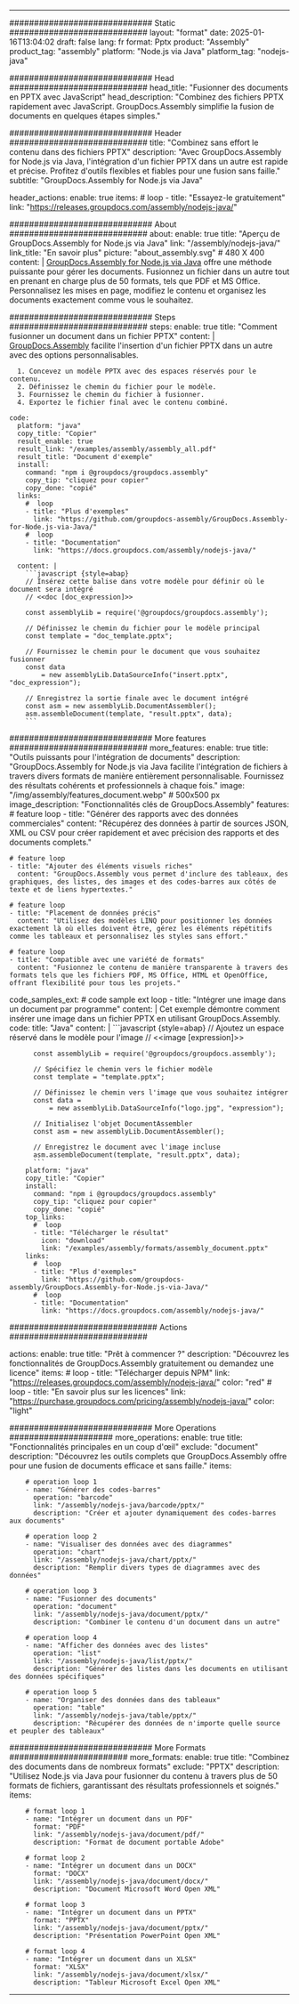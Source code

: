



---
############################# Static ############################
layout: "format"
date:  2025-01-16T13:04:02
draft: false
lang: fr
format: Pptx
product: "Assembly"
product_tag: "assembly"
platform: "Node.js via Java"
platform_tag: "nodejs-java"

############################# Head ############################
head_title: "Fusionner des documents en PPTX avec JavaScript"
head_description: "Combinez des fichiers PPTX rapidement avec JavaScript. GroupDocs.Assembly simplifie la fusion de documents en quelques étapes simples."

############################# Header ############################
title: "Combinez sans effort le contenu dans des fichiers PPTX" 
description: "Avec GroupDocs.Assembly for Node.js via Java, l'intégration d'un fichier PPTX dans un autre est rapide et précise. Profitez d'outils flexibles et fiables pour une fusion sans faille."
subtitle: "GroupDocs.Assembly for Node.js via Java" 

header_actions:
  enable: true
  items:
    #  loop
    - title: "Essayez-le gratuitement"
      link: "https://releases.groupdocs.com/assembly/nodejs-java/"
      
############################# About ############################
about:
    enable: true
    title: "Aperçu de GroupDocs.Assembly for Node.js via Java"
    link: "/assembly/nodejs-java/"
    link_title: "En savoir plus"
    picture: "about_assembly.svg" # 480 X 400
    content: |
       [GroupDocs.Assembly for Node.js via Java](/assembly/nodejs-java/) offre une méthode puissante pour gérer les documents. Fusionnez un fichier dans un autre tout en prenant en charge plus de 50 formats, tels que PDF et MS Office. Personnalisez les mises en page, modifiez le contenu et organisez les documents exactement comme vous le souhaitez.

############################# Steps ############################
steps:
    enable: true
    title: "Comment fusionner un document dans un fichier PPTX"
    content: |
      [GroupDocs.Assembly](/assembly/nodejs-java/) facilite l'insertion d'un fichier PPTX dans un autre avec des options personnalisables.
      
      1. Concevez un modèle PPTX avec des espaces réservés pour le contenu.
      2. Définissez le chemin du fichier pour le modèle.
      3. Fournissez le chemin du fichier à fusionner.
      4. Exportez le fichier final avec le contenu combiné.
   
    code:
      platform: "java"
      copy_title: "Copier"
      result_enable: true
      result_link: "/examples/assembly/assembly_all.pdf"
      result_title: "Document d'exemple"
      install:
        command: "npm i @groupdocs/groupdocs.assembly"
        copy_tip: "cliquez pour copier"
        copy_done: "copié"
      links:
        #  loop
        - title: "Plus d'exemples"
          link: "https://github.com/groupdocs-assembly/GroupDocs.Assembly-for-Node.js-via-Java/"
        #  loop
        - title: "Documentation"
          link: "https://docs.groupdocs.com/assembly/nodejs-java/"
          
      content: |
        ```javascript {style=abap}
        // Insérez cette balise dans votre modèle pour définir où le document sera intégré
        // <<doc [doc_expression]>>
    
        const assemblyLib = require('@groupdocs/groupdocs.assembly');

        // Définissez le chemin du fichier pour le modèle principal
        const template = "doc_template.pptx";

        // Fournissez le chemin pour le document que vous souhaitez fusionner
        const data 
            = new assemblyLib.DataSourceInfo("insert.pptx", "doc_expression");

        // Enregistrez la sortie finale avec le document intégré
        const asm = new assemblyLib.DocumentAssembler();
        asm.assembleDocument(template, "result.pptx", data);
        ```           

############################# More features ############################
more_features:
  enable: true
  title: "Outils puissants pour l'intégration de documents"
  description: "GroupDocs.Assembly for Node.js via Java facilite l'intégration de fichiers à travers divers formats de manière entièrement personnalisable. Fournissez des résultats cohérents et professionnels à chaque fois."
  image: "/img/assembly/features_document.webp" # 500x500 px
  image_description: "Fonctionnalités clés de GroupDocs.Assembly"
  features:
    # feature loop
    - title: "Générer des rapports avec des données commerciales"
      content: "Récupérez des données à partir de sources JSON, XML ou CSV pour créer rapidement et avec précision des rapports et des documents complets."

    # feature loop
    - title: "Ajouter des éléments visuels riches"
      content: "GroupDocs.Assembly vous permet d'inclure des tableaux, des graphiques, des listes, des images et des codes-barres aux côtés de texte et de liens hypertextes."

    # feature loop
    - title: "Placement de données précis"
      content: "Utilisez des modèles LINQ pour positionner les données exactement là où elles doivent être, gérez les éléments répétitifs comme les tableaux et personnalisez les styles sans effort."

    # feature loop
    - title: "Compatible avec une variété de formats"
      content: "Fusionnez le contenu de manière transparente à travers des formats tels que les fichiers PDF, MS Office, HTML et OpenOffice, offrant flexibilité pour tous les projets."
      
  code_samples_ext:
    # code sample ext loop
    - title: "Intégrer une image dans un document par programme"
      content: |
        Cet exemple démontre comment insérer une image dans un fichier PPTX en utilisant GroupDocs.Assembly.
      code:
        title: "Java"
        content: |
          ```javascript {style=abap}
          // Ajoutez un espace réservé dans le modèle pour l'image
          // <<image [expression]>>
          
          const assemblyLib = require('@groupdocs/groupdocs.assembly');

          // Spécifiez le chemin vers le fichier modèle
          const template = "template.pptx";

          // Définissez le chemin vers l'image que vous souhaitez intégrer
          const data =
              = new assemblyLib.DataSourceInfo("logo.jpg", "expression");

          // Initialisez l'objet DocumentAssembler
          const asm = new assemblyLib.DocumentAssembler();

          // Enregistrez le document avec l'image incluse
          asm.assembleDocument(template, "result.pptx", data);
          ```
        platform: "java"
        copy_title: "Copier"
        install:
          command: "npm i @groupdocs/groupdocs.assembly"
          copy_tip: "cliquez pour copier"
          copy_done: "copié"
        top_links:
          #  loop
          - title: "Télécharger le résultat"
            icon: "download"
            link: "/examples/assembly/formats/assembly_document.pptx"
        links:
          #  loop
          - title: "Plus d'exemples"
            link: "https://github.com/groupdocs-assembly/GroupDocs.Assembly-for-Node.js-via-Java/"
          #  loop
          - title: "Documentation"
            link: "https://docs.groupdocs.com/assembly/nodejs-java/"
            

            


############################## Actions ############################

actions:
  enable: true
  title: "Prêt à commencer ?"
  description: "Découvrez les fonctionnalités de GroupDocs.Assembly gratuitement ou demandez une licence"
  items:
    #  loop
    - title: "Télécharger depuis NPM"
      link: "https://releases.groupdocs.com/assembly/nodejs-java/"
      color: "red"
        #  loop
    - title: "En savoir plus sur les licences"
      link: "https://purchase.groupdocs.com/pricing/assembly/nodejs-java/"
      color: "light"


############################# More Operations #####################
more_operations:
    enable: true
    title: "Fonctionnalités principales en un coup d'œil"
    exclude: "document"
    description: "Découvrez les outils complets que GroupDocs.Assembly offre pour une fusion de documents efficace et sans faille."
    items: 
          
        # operation loop 1
        - name: "Générer des codes-barres"
          operation: "barcode"
          link: "/assembly/nodejs-java/barcode/pptx/"
          description: "Créer et ajouter dynamiquement des codes-barres aux documents"

        # operation loop 2
        - name: "Visualiser des données avec des diagrammes"
          operation: "chart"
          link: "/assembly/nodejs-java/chart/pptx/"
          description: "Remplir divers types de diagrammes avec des données"

        # operation loop 3
        - name: "Fusionner des documents"
          operation: "document"
          link: "/assembly/nodejs-java/document/pptx/"
          description: "Combiner le contenu d'un document dans un autre"

        # operation loop 4
        - name: "Afficher des données avec des listes"
          operation: "list"
          link: "/assembly/nodejs-java/list/pptx/"
          description: "Générer des listes dans les documents en utilisant des données spécifiques"

        # operation loop 5
        - name: "Organiser des données dans des tableaux"
          operation: "table"
          link: "/assembly/nodejs-java/table/pptx/"
          description: "Récupérer des données de n'importe quelle source et peupler des tableaux"
         
          
############################# More Formats ########################
more_formats:
    enable: true
    title: "Combinez des documents dans de nombreux formats"
    exclude: "PPTX"
    description: "Utilisez Node.js via Java pour fusionner du contenu à travers plus de 50 formats de fichiers, garantissant des résultats professionnels et soignés."
    items: 
          
        # format loop 1
        - name: "Intégrer un document dans un PDF"
          format: "PDF"
          link: "/assembly/nodejs-java/document/pdf/"
          description: "Format de document portable Adobe"
          
        # format loop 2
        - name: "Intégrer un document dans un DOCX"
          format: "DOCX"
          link: "/assembly/nodejs-java/document/docx/"
          description: "Document Microsoft Word Open XML"
          
        # format loop 3
        - name: "Intégrer un document dans un PPTX"
          format: "PPTX"
          link: "/assembly/nodejs-java/document/pptx/"
          description: "Présentation PowerPoint Open XML"
          
        # format loop 4
        - name: "Intégrer un document dans un XLSX"
          format: "XLSX"
          link: "/assembly/nodejs-java/document/xlsx/"
          description: "Tableur Microsoft Excel Open XML"


          

---